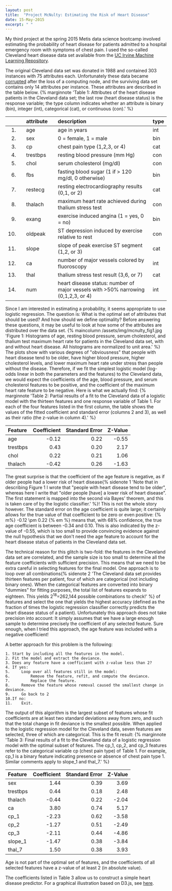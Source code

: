 ```yaml
---
layout: post
title:  "Project McNulty: Estimating the Risk of Heart Disease"
date: 15-May-2015
excerpt: " "
---
```


My third project at the spring 2015 Metis data science bootcamp involved estimating the probability of heart disease for patients admitted to a hospital emergency room with symptoms of chest pain.  I used the so-called Cleveland heart disease data set available from the [UC Irvine Machine Learning Repository](https://archive.ics.uci.edu/ml/datasets/Heart+Disease).

The original Cleveland data set was donated in 1988 and contained 303 instances with 75 attributes each.  Unfortunately these data became [corrupted](https://archive.ics.uci.edu/ml/machine-learning-databases/heart-disease/WARNING) after the loss of a computing node, and the surviving data set contains only 14 attributes per instance.  These attributes are described in the table below.
{% marginnote 'Table 1: Attributes of the heart disease patients in the Cleveland data set; the last row (heart disease status) is the response variable; the type column indicates whether an attribute is binary (bin), integer (int), categorical (cat), or continuous (con).' %}

|     || attribute||description                                       | type| 
|----:|:-:|:---------|:-:|:-------------------------------------------|:-----|
|  1. ||age      ||age in years                                       | int  |
|  2. ||sex      ||0 = female, 1 = male                               | bin  |
|  3. ||cp       ||chest pain type (1,2,3, or 4)                      | cat  |
|  4. ||trestbps ||resting blood pressure (mm Hg)                     | con  |
|  5. ||chol     ||serum cholesterol (mg/dl)                          | con  |
|  6. ||fbs      ||fasting blood sugar (1 if > 120 mg/dl, 0 otherwise)| bin  |
|  7. ||restecg  ||resting electrocardiography results (0,1, or 2)    | cat  |
|  8. ||thalach  ||maximum heart rate achieved during thalium stress test| con  |
|  9. ||exang    ||exercise induced angina (1 = yes, 0 = no)          | bin  |
| 10. ||oldpeak  ||ST depression induced by exercise relative to rest | con  |
| 11. ||slope    ||slope of peak exercise ST segment (1,2, or 3)      | cat  |
| 12. ||ca       ||number of major vessels colored by fluoroscopy     | int  |
| 13. ||thal     ||thalium stress test result (3,6, or 7)             | cat  |
| 14. ||num      ||heart disease status: number of major vessels with >50% narrowing (0,1,2,3, or 4)| int |
 
Since I am interested in estimating a probability, it seems appropriate to use logistic regression.  The question is: What is the optimal set of attributes that should be used?  And how should we define optimality? Before answering these questions, it may be useful to look at how some of the attributes are distributed over the data set. 
{% maincolumn /assets/img/mcnulty_fig1.jpg 'Figure 1: Histograms of age, resting blood pressure, serum cholesterol, and thalium test maximum heart rate for patients in the Cleveland data set, with and without heart disease.  All histograms are normalized to unit area.' %}
The plots show with various degrees of "obviousness" that people with heart disease tend to be older, have higher blood pressure, higher cholesterol levels, and lower maximum heart rate under stress than people without the disease.  Therefore, if we fit the simplest logistic model (log-odds linear in both the parameters and the features) to the Cleveland data, we would expect the coefficients of the age, blood pressure, and serum cholesterol features to be positive, and the coefficient of the maximum heart rate feature to be negative.  Here is what we actually find:
{% marginnote 'Table 2: Partial results of a fit to the Cleveland data of a logistic model with the thirteen features and one response variable of Table 1.  For each of the four features listed in the first column, the table shows the values of the fitted coefficient and standard error (columns 2 and 3), as well as their ratio (the z-value in column 4).' %}

| Feature | Coefficient | Standard Error | Z-Value |
|:--|--:|--:|--:|
| age       | -0.12 |  0.22 | -0.55 |
| trestbps  |  0.43 |  0.20 |  2.17 |
| chol      |  0.22 |  0.21 |  1.06 |
| thalach   | -0.42 |  0.26 | -1.63 |

The great surprise is that the coefficient of the age feature is negative, as if older people had a lower risk of heart disease{% sidenote 1 'Note that in describing Figure 1 I wrote that "people with heart disease tend to be older", whereas here I write that "older people [have] a lower risk of heart disease".  The first statement is mapped into the second via Bayes&#39; theorem, and this is taken care of by the logistic classifier.' %}!  This is not the whole story however.  The standard error on the age coefficient is quite large; it certainly allows for the true value of that coefficient to be zero or even positive: {% m%} -0.12 \pm 0.22 {% em %} means that, with 68% confidence, the true age coefficient is between -0.34 and 0.10.  This is also indicated by the z-value of -0.55, which is too small to provide convincing evidence against the null hypothesis that we don't need the age feature to account for the heart disease status of patients in the Cleveland data set.

The technical reason for this glitch is two-fold: the features in the Cleveland data set are correlated, and the sample size is too small to determine all the feature coefficients with sufficient precision.  This means that we need to be extra careful in selecting features for the final model.  One approach is to loop over all combinations{% sidenote 2 'The Cleveland data set provides thirteen features per patient, four of which are categorical (not including binary ones). When the categorical features are converted into binary "dummies" for fitting purposes, the total list of features expands to eighteen.  This yields 2<sup>18</sup>=262,144 possible combinations to check!' %} of features and select the one that yields the highest accuracy (defined as the fraction of times the logistic regression classifier correctly predicts the heart disease status of a patient).  Unfortunately this approach does not take precision into account: It simply assumes that we have a large enough sample to determine precisely the coefficient of any selected feature.  Sure enough, when I tried this approach, the age feature was included with a negative coefficient!

A better approach for this problem is the following:

    1. Start by including all the features in the model.
    2. Fit the model and extract the deviance.
    3. Does any feature have a coefficient with z-value less than 2?
    4. If yes: 
    5.     Loop over all features still in the model:
    6.         Remove the feature, refit, and compute the deviance.
    7.         Replace the feature.
    8.     Remove the feature whose removal caused the smallest change in deviance.
    9.     Go back to 2
    10.If no:
    11.    Exit.  

The output of this algorithm is the largest subset of features whose fit coefficients are at least two standard deviations away from zero, and such that the total change in fit deviance is the smallest possible.  When applied to the logistic regression model for the Cleveland data, seven features are selected, three of which are categorical.  This is the fit result:
{% marginnote 'Table 3: Final results of a fit to the Cleveland data of a logistic regression model with the optimal subset of features.  The cp_1, cp_2, and cp_3 features refer to the categorical variable cp (chest pain type) of Table 1.  For example, cp_1 is a binary feature indicating presence or absence of chest pain type 1.  Similar comments apply to slope_1 and thal_7.' %}

| Feature | Coefficient | Standard Error | Z-Value |
|:---|---:|---:|---:|
| sex      |      1.44 |     0.39 |     3.69  |
| trestbps |      0.44 |     0.18 |     2.48  |
| thalach  |     -0.44 |     0.22 |    -2.04  |
| ca       |      3.80 |     0.74 |     5.17  |
| cp_1     |     -2.23 |     0.62 |    -3.58  |
| cp_2     |     -1.27 |     0.51 |    -2.49  |
| cp_3     |     -2.11 |     0.44 |    -4.86  |
| slope_1  |     -1.47 |     0.38 |    -3.84  |
| thal_7   |      1.50 |     0.38 |     3.93  |

Age is not part of the optimal set of features, and the coefficients of all selected features have a z-value of at least 2 (in absolute value).

The coefficients listed in Table 3 allow us to construct a simple heart disease predictor.  For a graphical illustration based on D3.js, see [here](/assets/img/heart_disease_predictor.html).